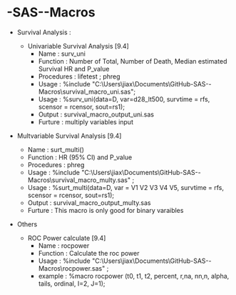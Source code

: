 -SAS--Macros
============

 - Survival Analysis : 
   - Univariable Survival Analysis [9.4] 
     - Name       : surv_uni
     - Function   : Number of Total, Number of Death, Median estimated Survival HR and P_value 
     - Procedures : lifetest ; phreg
     - Usage      : %include   "C:\Users\jiax\Documents\GitHub\-SAS--Macros\survival_macro_uni.sas";
     - Usage      : %surv_uni(data=D, var=d28_lt500, survtime = rfs, scensor = rcensor, sout=rs1);
     - Output     : survival_macro_output_uni.sas
     - Furture    : multiply variables input
  
  - Multvariable Survival Analysis [9.4]
     - Name       : surt_multi()
     - Function   : HR (95% CI) and P_value 
     - Procedures : phreg
     - Usage      : %include   "C:\Users\jiax\Documents\GitHub\-SAS--Macros\survival_macro_multy.sas" ;
     - Usage      : %surt_multi(data=D, var = V1 V2 V3 V4 V5, survtime = rfs, scensor = rcensor, sout=rs1);
     - Output     : survival_macro_output_multy.sas
     - Furture    : This macro is only good for binary varaibles 
 - Others
   - ROC Power calculate [9.4]
     - Name       : rocpower
     - Function   : Calculate the roc power
     - Usage      : %include   "C:\Users\jiax\Documents\GitHub\-SAS--Macros\rocpower.sas" ;
     - example    : %macro rocpower (t0, t1, t2, percent, r,na, nn,n, alpha, tails, ordinal, I=2, J=1); 
 

